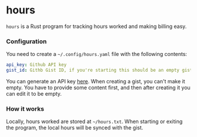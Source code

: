 # hours

`hours` is a Rust program for tracking hours worked and making billing easy.

### Configuration

You need to create a `~/.config/hours.yaml` file with the following contents:
```yaml
api_key: Github API key
gist_id: Githb Gist ID, if you're starting this should be an empty gist
```

You can generate an API key [here](https://github.com/settings/tokens).
When creating a gist, you can't make it empty. You have to provide some content first, and then after creating it
you can edit it to be empty.

### How it works

Locally, hours worked are stored at `~/hours.txt`. When starting or exiting the program, the local hours will be synced
with the gist.
